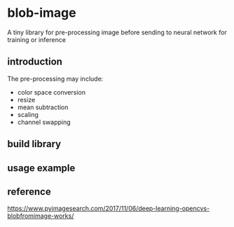 # blob-image
A tiny library for pre-processing image before sending to neural network for training or inference

## introduction

The pre-processing may include:
- color space conversion
- resize
- mean subtraction
- scaling
- channel swapping

## build library

## usage example

## reference
https://www.pyimagesearch.com/2017/11/06/deep-learning-opencvs-blobfromimage-works/
